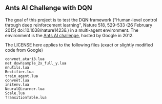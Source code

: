 Ants AI Challenge with DQN
--------------------------

The goal of this project is to test the DQN framework ("Human-level control through deep reinforcement learning", Nature 518, 529–533 (26 February 2015) doi:10.1038/nature14236.) in a multi-agent environment. The environment is the [Ants AI challenge](http://ants.aichallenge.org/), hosted by Google in 2012.

The LICENSE here applies to the following files (exact or slightly modified code from Google)

	convnet_atari3.lua
	net_downsample_2x_full_y.lua
	nnutils.lua
	Rectifier.lua
	train_agent.lua
	convnet.lua
	initenv.lua
	NeuralQLearner.lua
	Scale.lua
	TransitionTable.lua
